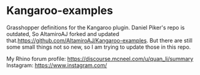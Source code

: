 # Kangaroo-examples
Grasshopper definitions for the Kangaroo plugin.
Daniel Piker's repo is outdated, So AltamiroAJ forked and updated that.https://github.com/AltamiroAJ/Kangaroo-examples.
But there are still some small things not so new, so I am trying to update those in this repo.

My Rhino forum profile: 
https://discourse.mcneel.com/u/quan_li/summary
Instagram:
https://www.instagram.com/
